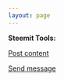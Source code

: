 ```yaml
---
layout: page
---
```


**Steemit Tools:**

[Post content](https://aschatria.github.io/steem/wshell.html)

[Send message](https://aschatria.github.io/steem/steem-pm.html)
